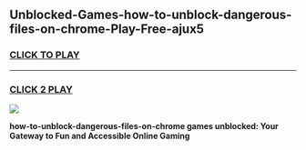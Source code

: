 
## Unblocked-Games-how-to-unblock-dangerous-files-on-chrome-Play-Free-ajux5
<h3>
<a href="https://premium76.site?title=how-to-unblock-dangerous-files-on-chrome&ref=18A1">CLICK TO PLAY</a></h3>
<hr>

<h3>
<a href="https://premium76.site?title=how-to-unblock-dangerous-files-on-chrome&ref=18A1">CLICK 2 PLAY</a>
  
</h3>

<a href="https://premium76.site?title=how-to-unblock-dangerous-files-on-chrome&ref=18A1"><img src="https://clearcache.store/games.png"></a>


**how-to-unblock-dangerous-files-on-chrome games unblocked: Your Gateway to Fun and Accessible Online Gaming**
